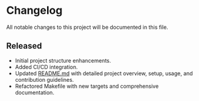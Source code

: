# Changelog

All notable changes to this project will be documented in this file.

## Released

- Initial project structure enhancements.
- Added CI/CD integration.
- Updated [README.md](README.md) with detailed project overview, setup, usage, and contribution guidelines.
- Refactored Makefile with new targets and comprehensive documentation.
